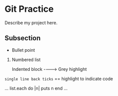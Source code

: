 # Git Practice

Describe my project here.

## Subsection

* Bullet point

1. Numbered list

    Indented block ----> Grey highlight

`single line back ticks` == highlight to indicate code

...
list.each do |n|
    puts n
end
...